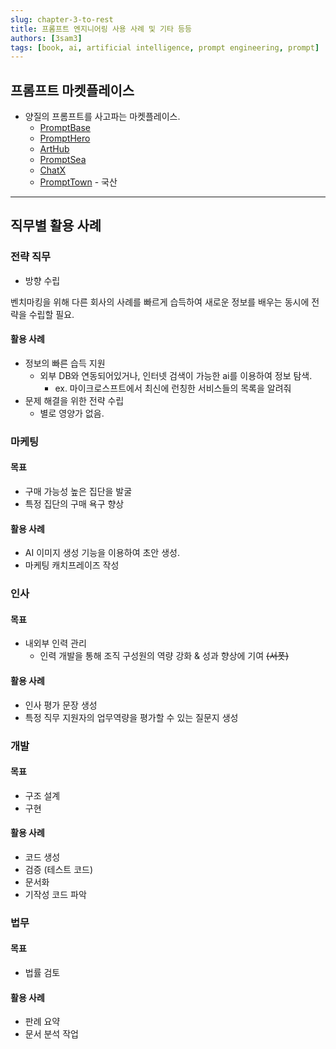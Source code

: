 ```yaml
---
slug: chapter-3-to-rest
title: 프롬프트 엔지니어링 사용 사례 및 기타 등등
authors: [3sam3]
tags: [book, ai, artificial intelligence, prompt engineering, prompt]
---
```


## 프롬프트 마켓플레이스

- 양질의 프롬프트를 사고파는 마켓플레이스.
  - [PromptBase](https://promptbase.com)
  - [PromptHero](https://prompthero.com)
  - [ArtHub](https://arthub.ai/library)
  - [PromptSea](https://promptsea.io)
  - [ChatX](https://chatx.io)
  - [PromptTown](https://prompt.town) - 국산

---

## 직무별 활용 사례

### 전략 직무

- 방향 수립

벤치마킹을 위해 다른 회사의 사례를 빠르게 습득하여 새로운 정보를 배우는 동시에 전략을 수립할 필요.

#### 활용 사례

- 정보의 빠른 습득 지원
  - 외부 DB와 연동되어있거나, 인터넷 검색이 가능한 ai를 이용하여 정보 탐색.
    - ex. 마이크로스프트에서 최신에 런칭한 서비스들의 목록을 알려줘
- 문제 해결을 위한 전략 수립
  - 별로 영양가 없음.

### 마케팅

#### 목표

- 구매 가능성 높은 집단을 발굴
- 특정 집단의 구매 욕구 향상

#### 활용 사례

- AI 이미지 생성 기능을 이용하여 초안 생성.
- 마케팅 캐치프레이즈 작성

### 인사

#### 목표

- 내외부 인력 관리
  - 인력 개발을 통해 조직 구성원의 역량 강화 & 성과 향상에 기여 ~~(서폿)~~

#### 활용 사례

- 인사 평가 문장 생성
- 특정 직무 지원자의 업무역량을 평가할 수 있는 질문지 생성

### 개발

#### 목표

- 구조 설계
- 구현

#### 활용 사례

- 코드 생성
- 검증 (테스트 코드)
- 문서화
- 기작성 코드 파악

### 법무

#### 목표

- 법률 검토

#### 활용 사례

- 판례 요약
- 문서 분석 작업
